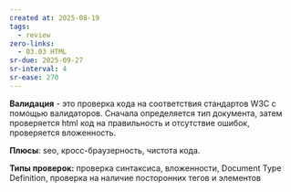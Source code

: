 ```yaml
---
created at: 2025-08-19
tags:
  - review
zero-links:
  - 03.03 HTML
sr-due: 2025-09-27
sr-interval: 4
sr-ease: 270
---
```

**Валидация** - это проверка кода на соответствия стандартов W3C с помощью валидаторов. Сначала определяется тип документа, затем проверяется html код на правильность и отсутствие ошибок, проверяется вложенность.

**Плюсы**: seo, кросс-браузерность, чистота кода.

**Типы проверок:** проверка синтаксиса, вложенности, Document Type Definition, проверка на наличие посторонних тегов и элементов